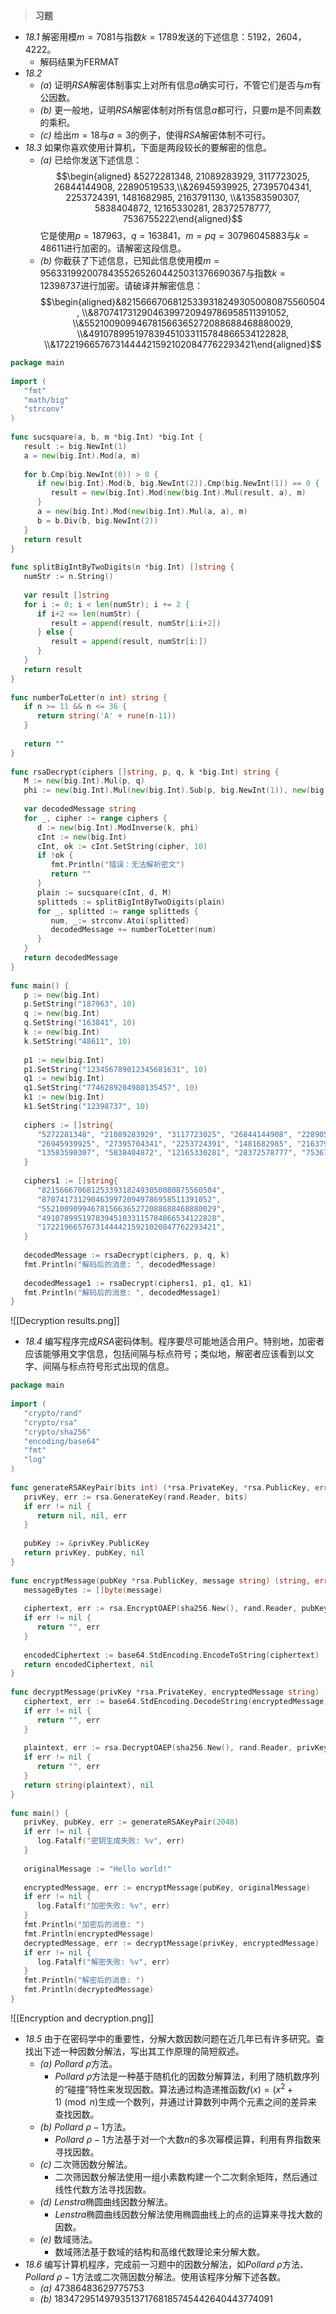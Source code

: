 >**习题**
- *18.1* 解密用模$m = 7081$与指数$k = 1789$发送的下述信息：$5192$，$2604$，$4222$。
	- 解码结果为FERMAT
- *18.2*
	- *(a*) 证明$RSA$解密体制事实上对所有信息$a$确实可行，不管它们是否与$m$有公因数。
	- *(b)* 更一般地，证明$RSA$解密体制对所有信息$a$都可行，只要$m$是不同素数的乘积。
	- *(c)* 给出$m = 18$与$a = 3$的例子，使得$RSA$解密体制不可行。
- *18.3* 如果你喜欢使用计算机，下面是两段较长的要解密的信息。
	- *(a)* 已给你发送下述信息：$$\begin{aligned} &5272281348, 21089283929, 3117723025, 26844144908, 22890519533,\\&26945939925, 27395704341, 2253724391, 1481682985, 2163791130, \\&13583590307, 5838404872, 12165330281, 28372578777, 7536755222\end{aligned}$$它是使用$p = 187963$，$q = 163841$，$m = pq = 30796045883$与$k=48611$进行加密的。请解密这段信息。
	- *(b)* 你截获了下述信息，已知此信息使用模$m = 956331992007843552652604425031376690367$与指数$k = 12398737$进行加密。请破译并解密信息：$$\begin{aligned}&821566670681253393182493050080875560504, \\&87074173129046399720949786958511391052, \\&552100909946781566365272088688468880029, \\&491078995197839451033115784866534122828, \\&172219665767314444215921020847762293421\end{aligned}$$
```go
package main  
  
import (  
   "fmt"  
   "math/big"
   "strconv"
)  
  
func sucsquare(a, b, m *big.Int) *big.Int {  
   result := big.NewInt(1)  
   a = new(big.Int).Mod(a, m)  
  
   for b.Cmp(big.NewInt(0)) > 0 {  
      if new(big.Int).Mod(b, big.NewInt(2)).Cmp(big.NewInt(1)) == 0 {  
         result = new(big.Int).Mod(new(big.Int).Mul(result, a), m)  
      }  
      a = new(big.Int).Mod(new(big.Int).Mul(a, a), m)  
      b = b.Div(b, big.NewInt(2))  
   }  
   return result  
}  
  
func splitBigIntByTwoDigits(n *big.Int) []string {  
   numStr := n.String()  
  
   var result []string  
   for i := 0; i < len(numStr); i += 2 {  
      if i+2 <= len(numStr) {  
         result = append(result, numStr[i:i+2])  
      } else {  
         result = append(result, numStr[i:])  
      }  
   }  
   return result  
}  
  
func numberToLetter(n int) string {  
   if n >= 11 && n <= 36 {  
      return string('A' + rune(n-11))  
   }  
  
   return ""  
}  
  
func rsaDecrypt(ciphers []string, p, q, k *big.Int) string {  
   M := new(big.Int).Mul(p, q)  
   phi := new(big.Int).Mul(new(big.Int).Sub(p, big.NewInt(1)), new(big.Int).Sub(q, big.NewInt(1)))  
  
   var decodedMessage string  
   for _, cipher := range ciphers {  
      d := new(big.Int).ModInverse(k, phi)  
      cInt := new(big.Int)  
      cInt, ok := cInt.SetString(cipher, 10)  
      if !ok {  
         fmt.Println("错误：无法解析密文")  
         return ""  
      }  
      plain := sucsquare(cInt, d, M)  
      splitteds := splitBigIntByTwoDigits(plain)  
      for _, splitted := range splitteds {  
         num, _:= strconv.Atoi(splitted)  
         decodedMessage += numberToLetter(num)  
      }  
   }  
   return decodedMessage  
}  
  
func main() {  
   p := new(big.Int)  
   p.SetString("187963", 10)  
   q := new(big.Int)  
   q.SetString("163841", 10)  
   k := new(big.Int)  
   k.SetString("48611", 10)  
  
   p1 := new(big.Int)  
   p1.SetString("123456789012345681631", 10)  
   q1 := new(big.Int)  
   q1.SetString("7746289204980135457", 10)  
   k1 := new(big.Int)  
   k1.SetString("12398737", 10)  
  
   ciphers := []string{  
      "5272281348", "21089283929", "3117723025", "26844144908", "22890519533",  
      "26945939925", "27395704341", "2253724391", "1481682985", "2163791130",  
      "13583590307", "5838404872", "12165330281", "28372578777", "7536755222",  
   }  
  
   ciphers1 := []string{  
      "821566670681253393182493050080875560504",  
      "87074173129046399720949786958511391052",  
      "552100909946781566365272088688468880029",  
      "491078995197839451033115784866534122828",  
      "172219665767314444215921020847762293421",  
   }  
  
   decodedMessage := rsaDecrypt(ciphers, p, q, k)  
   fmt.Println("解码后的消息: ", decodedMessage)  
  
   decodedMessage1 := rsaDecrypt(ciphers1, p1, q1, k1)  
   fmt.Println("解码后的消息: ", decodedMessage1)  
}
```
![[Decryption results.png]]
- *18.4* 编写程序完成$RSA$密码体制。程序要尽可能地适合用户。特别地，加密者应该能够用文字信息，包括间隔与标点符号；类似地，解密者应该看到以文字、间隔与标点符号形式出现的信息。
```go
package main  
  
import (  
   "crypto/rand"  
   "crypto/rsa"
   "crypto/sha256"
   "encoding/base64"
   "fmt"
   "log"
)  
  
func generateRSAKeyPair(bits int) (*rsa.PrivateKey, *rsa.PublicKey, error) {  
   privKey, err := rsa.GenerateKey(rand.Reader, bits)  
   if err != nil {  
      return nil, nil, err  
   }  
  
   pubKey := &privKey.PublicKey  
   return privKey, pubKey, nil  
}  
  
func encryptMessage(pubKey *rsa.PublicKey, message string) (string, error) {  
   messageBytes := []byte(message)  
  
   ciphertext, err := rsa.EncryptOAEP(sha256.New(), rand.Reader, pubKey, messageBytes, nil)  
   if err != nil {  
      return "", err  
   }  
  
   encodedCiphertext := base64.StdEncoding.EncodeToString(ciphertext)  
   return encodedCiphertext, nil  
}  
  
func decryptMessage(privKey *rsa.PrivateKey, encryptedMessage string) (string, error) {  
   ciphertext, err := base64.StdEncoding.DecodeString(encryptedMessage)  
   if err != nil {  
      return "", err  
   }  
  
   plaintext, err := rsa.DecryptOAEP(sha256.New(), rand.Reader, privKey, ciphertext, nil)  
   if err != nil {  
      return "", err  
   }  
   return string(plaintext), nil  
}  
  
func main() {  
   privKey, pubKey, err := generateRSAKeyPair(2048)  
   if err != nil {  
      log.Fatalf("密钥生成失败: %v", err)  
   }  
  
   originalMessage := "Hello world!"  
  
   encryptedMessage, err := encryptMessage(pubKey, originalMessage)  
   if err != nil {  
      log.Fatalf("加密失败: %v", err)  
   }  
   fmt.Println("加密后的消息: ")  
   fmt.Println(encryptedMessage)  
   decryptedMessage, err := decryptMessage(privKey, encryptedMessage)  
   if err != nil {  
      log.Fatalf("解密失败: %v", err)  
   }  
   fmt.Println("解密后的消息: ")  
   fmt.Println(decryptedMessage)  
}
```
![[Encryption and decryption.png]]
- *18.5* 由于在密码学中的重要性，分解大数因数问题在近几年已有许多研究。查找出下述一种因数分解法，写出其工作原理的简短叙述。
	- *(a)* $Pollard \ \rho$方法。
		- $Pollard \ \rho$方法是一种基于随机化的因数分解算法，利用了随机数序列的“碰撞”特性来发现因数。算法通过构造递推函数$f(x) = (x^2 + 1) \pmod{n}$生成一个数列，并通过计算数列中两个元素之间的差异来查找因数。
	- *(b)* $Pollard \ \rho - 1$方法。
		- $Pollard \ \rho - 1$方法基于对一个大数$n$的多次幂模运算，利用有界指数来寻找因数。
	- *(c)* 二次筛因数分解法。
		- 二次筛因数分解法使用一组小素数构建一个二次剩余矩阵，然后通过线性代数方法寻找因数。
	- *(d)* $Lenstra$椭圆曲线因数分解法。
		- $Lenstra$椭圆曲线因数分解法使用椭圆曲线上的点的运算来寻找大数的因数。
	- *(e)* 数域筛法。
		- 数域筛法基于数域的结构和高维代数理论来分解大数。
- *18.6* 编写计算机程序，完成前一习题中的因数分解法，如$Pollard \ \rho$方法、 $Pollard \ \rho - 1$方法或二次筛因数分解法。使用该程序分解下述各数。
	- *(a)* $47386483629775753$
	- *(b)* $1834729514979351371768185745442640443774091$